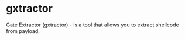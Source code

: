 # gxtractor
Gate Extractor (gxtractor) - is a tool that allows you to extract shellcode from payload.

